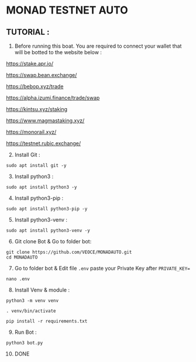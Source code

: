 # MONAD TESTNET AUTO

## TUTORIAL :

1. Before running this boat. You are required to connect your wallet that will be botted to the website below :

https://stake.apr.io/

https://swap.bean.exchange/

https://bebop.xyz/trade

https://alpha.izumi.finance/trade/swap

https://kintsu.xyz/staking

https://www.magmastaking.xyz/

https://monorail.xyz/

https://testnet.rubic.exchange/

2. Install Git :
```
sudo apt install git -y
```
3. Install python3 :
```
sudo apt install python3 -y
```
4. Install python3-pip :
```
sudo apt install python3-pip -y
```
5. Install python3-venv :
```
sudo apt install python3-venv -y
```
6. Git clone Bot & Go to folder bot:
```
git clone https://github.com/VEOCE/MONADAUTO.git
cd MONADAUTO
```
7. Go to folder bot & Edit file `.env` paste your Private Key after `PRIVATE_KEY=`
```
nano .env
```
8. Install Venv & module :
```
python3 -m venv venv

. venv/bin/activate

pip install -r requirements.txt
```
9. Run Bot :
```
python3 bot.py
```
10. DONE 













